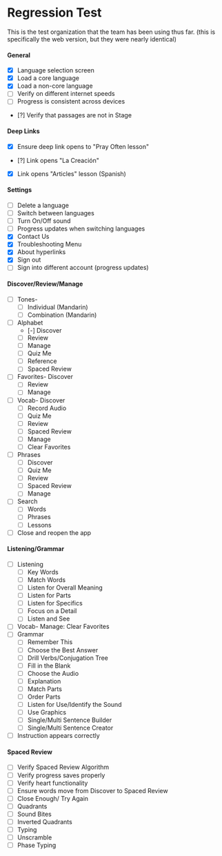# Regression Test
This is the test organization that the team has been using thus far. (this is specifically the web version, but they were nearly identical)
#### General
 - [x] Language selection screen
 - [x] Load a core language
 - [x] Load a non-core language
 - [ ] Verify on different internet speeds
 - [ ] Progress is consistent across devices
 - [?] Verify that passages are not in Stage

#### Deep Links
 - [x] Ensure deep link opens to "Pray Often lesson"
 - [?] Link opens "La Creación"
 - [x] Link opens "Articles" lesson (Spanish)

#### Settings
 - [ ] Delete a language
 - [ ] Switch between languages
 - [ ] Turn On/Off sound
 - [ ] Progress updates when switching languages
 - [x] Contact Us
 - [x] Troubleshooting Menu
 - [x] About hyperlinks
 - [x] Sign out
 - [ ] Sign into different account (progress updates)

#### Discover/Review/Manage
 - [ ] Tones- 
    - [ ] Individual (Mandarin)
    - [ ] Combination (Mandarin)
 - [ ] Alphabet
    - [-] Discover
    - [ ] Review
    - [ ] Manage
    - [ ] Quiz Me
    - [ ] Reference
    - [ ] Spaced Review
 - [ ] Favorites- Discover
    - [ ] Review
    - [ ] Manage
 - [ ] Vocab- Discover
    - [ ] Record Audio
    - [ ] Quiz Me
    - [ ] Review
    - [ ] Spaced Review
    - [ ] Manage
    - [ ] Clear Favorites
 - [ ] Phrases
    - [ ] Discover
    - [ ] Quiz Me
    - [ ] Review
    - [ ] Spaced Review
    - [ ] Manage
 - [ ] Search
    - [ ] Words
    - [ ] Phrases
    - [ ] Lessons
 - [ ] Close and reopen the app

#### Listening/Grammar
 - [ ] Listening
    - [ ] Key Words
    - [ ] Match Words
    - [ ] Listen for Overall Meaning
    - [ ] Listen for Parts
    - [ ] Listen for Specifics
    - [ ] Focus on a Detail
    - [ ] Listen and See
 - [ ] Vocab- Manage: Clear Favorites
 - [ ] Grammar
    - [ ] Remember This
    - [ ] Choose the Best Answer
    - [ ] Drill Verbs/Conjugation Tree
    - [ ] Fill in the Blank
    - [ ] Choose the Audio
    - [ ] Explanation
    - [ ] Match Parts
    - [ ] Order Parts
    - [ ] Listen for Use/Identify the Sound
    - [ ] Use Graphics
    - [ ] Single/Multi Sentence Builder
    - [ ] Single/Multi Sentence Creator
 - [ ] Instruction appears correctly

#### Spaced Review
 - [ ] Verify Spaced Review Algorithm
 - [ ] Verify progress saves properly
 - [ ] Verify heart functionality
 - [ ] Ensure words move from Discover to Spaced Review
 - [ ] Close Enough/ Try Again
 - [ ] Quadrants
 - [ ] Sound Bites
 - [ ] Inverted Quadrants
 - [ ] Typing
 - [ ] Unscramble
 - [ ] Phase Typing
